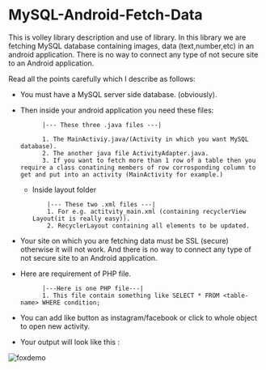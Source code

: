 # MySQL-Android-Fetch-Data
This is volley library description and use of library. In this library we are fetching MySQL database containing images, data (text,number,etc) in an android application. There is no way to connect any type of not secure site to an Android application.

Read all the points carefully which I describe as follows:

- You must have a MySQL server side database. (obviously).

- Then inside your android application you need these files:

            |--- These three .java files ---|
            
            1. The MainActiviy.java/(Activity in which you want MySQL database).
            2. The another java file ActivityAdapter.java.
            3. If you want to fetch more than 1 row of a table then you require a class conatining members of row corrosponding column to get and put into an activity (MainActivity for example.)
  - Inside layout folder
  
            |--- These two .xml files ---|       
            1. For e.g. actitvity_main.xml (containing recyclerView Layout(it is really easy)).
            2. RecyclerLayout containing all elements to be updated.
  
- Your site on which you are fetching data must be SSL (secure) otherwise it will not work. And there is no way to connect any type of not secure site to an Android application.

- Here are requirement of PHP file.

            |---Here is one PHP file---|
            1. This file contain something like SELECT * FROM <table-name> WHERE condition;

- You can add like button as instagram/facebook or click to whole object to open new activity.

- Your output will look like this :

![foxdemo](https://github.com/mahisharma-cs/MySQL-Android-Fetch-Data/MySQL-Android-Fetch-Data/zimages/3.png)
